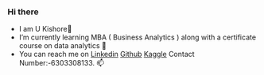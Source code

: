 ### Hi there 
- I am U Kishore👋
- I’m currently learning MBA ( Business Analytics ) along with a certificate course on data analytics 🌱
- You can reach me on 
[Linkedin](https://www.linkedin.com/in/kishore330033/)
[Github](https://github.com/ukishore33)
[Kaggle](https://www.kaggle.com/kishore330033) 
Contact Number:-6303308133. 📫
<!--
**ukishore33/ukishore33** is a ✨ _special_ ✨ repository because its `README.md` (this file) appears on your GitHub profile.

Here are some ideas to get you started:

- 🔭 I’m currently working on ...
- 🌱 I’m currently learning ...
- 👯 I’m looking to collaborate on ...
- 🤔 I’m looking for help with ...
- 💬 Ask me about ...
- 📫 How to reach me: ...
- 😄 Pronouns: ...
- ⚡ Fun fact: ...
-->
